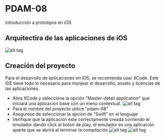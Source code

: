 # PDAM-08
introducción a prototipos en iOS 

## Arquitectira de las aplicaciones de iOS
![alt tag](http://gabo.com.co/pdam/lab-8/lab-8-4.png)

## Creación del proyecto
Para el desarrollo de aplicaciones en iOS, se recomienda usar XCode. Este IDE tiene todo lo necesario para manjear el desarrollo, assets y licencias de las aplicaciones.

* Abra XCode y seleccione la opción "Master-detail application" que iniciará una aplicación base con un menu contextual.
![alt tag](http://gabo.com.co/pdam/lab-8/lab-8-1.png)
* Para el nombre del proyecto utilice "pdam-08"
* Asegurese de seleccionar la opcion de "Swift" en el lenguaje
* Verifique que la aplicación este correctamente creada corriendo el emulador dando click al boton de play, el emulador es una aplicación aparte que se abrirá al terminar la compilación
![alt tag](http://gabo.com.co/pdam/lab-8/lab-8-2.png)
![alt tag](http://gabo.com.co/pdam/lab-8/lab-8-3.png)
